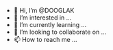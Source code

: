 - 👋 Hi, I’m @DOOGLAK
- 👀 I’m interested in ...
- 🌱 I’m currently learning ...
- 💞️ I’m looking to collaborate on ...
- 📫 How to reach me ...

<!---
DOOGLAK/DOOGLAK is a ✨ special ✨ repository because its `README.md` (this file) appears on your GitHub profile.
You can click the Preview link to take a look at your changes.
--->
